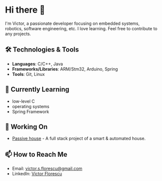 
# Hi there 👋

I'm Victor, a passionate developer focusing on embedded systems, robotics, software engineering, etc. I love learning. Feel free to contribute to any projects.

## 🛠️ Technologies & Tools

- **Languages**: C/C++, Java
- **Frameworks/Libraries**: ARM/Stm32, Arduino, Spring
- **Tools**: Git, Linux

## 🌱 Currently Learning

- low-level C
- operating systems
- Spring Framework

## 🔭 Working On

- [Passive house](https://github.com/VictorINT/Passive-Home) - A full stack project of a smart & automated house.

## 📫 How to Reach Me

- Email: [victor.s.florescu@gmail.com](mailto:victor.s.florescu@gmail.com)
- LinkedIn: [Victor Florescu](https://www.linkedin.com/in/victorflorescu-a94261217/)
